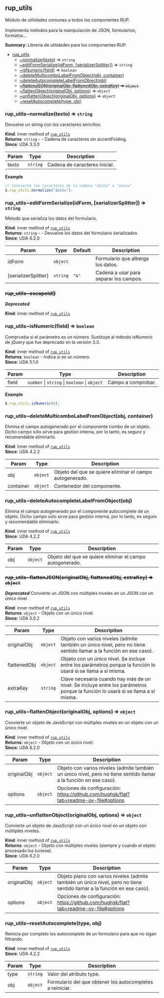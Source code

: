 <a name="jQuery.module_rup_utils"></a>

## rup\_utils
Módulo de utilidades comunes a todos los componentes RUP. <br/><br/>Implementa métodos para la manipulación de JSON, formularios, formatos...

**Summary**: Librería de utilidades para los componentes RUP.  

* [rup_utils](#jQuery.module_rup_utils)
    * [~normalize(texto)](#jQuery.module_rup_utils..normalize) ⇒ <code>string</code>
    * [~editFormSerialize(idForm, [serializerSplitter])](#jQuery.module_rup_utils..editFormSerialize) ⇒ <code>string</code>
    * [~isNumeric(field)](#jQuery.module_rup_utils..isNumeric) ⇒ <code>boolean</code>
    * [~deleteMulticomboLabelFromObject(obj, container)](#jQuery.module_rup_utils..deleteMulticomboLabelFromObject)
    * [~deleteAutocompleteLabelFromObject(obj)](#jQuery.module_rup_utils..deleteAutocompleteLabelFromObject)
    * ~~[~flattenJSON(originalObj, flattenedObj, extraKey)](#jQuery.module_rup_utils..flattenJSON) ⇒ <code>object</code>~~
    * [~flattenObject(originalObj, options)](#jQuery.module_rup_utils..flattenObject) ⇒ <code>object</code>
    * [~unflattenObject(originalObj, options)](#jQuery.module_rup_utils..unflattenObject) ⇒ <code>object</code>
    * [~resetAutocomplete(type, obj)](#jQuery.module_rup_utils..resetAutocomplete)

<a name="jQuery.module_rup_utils..normalize"></a>

### rup_utils~normalize(texto) ⇒ <code>string</code>
Devuelve un string con los caracteres sencillos.

**Kind**: inner method of [<code>rup\_utils</code>](#jQuery.module_rup_utils)  
**Returns**: <code>string</code> - - Cadena de caracteres sin accentFolding.  
**Since**: UDA 3.3.0  

| Param | Type | Description |
| --- | --- | --- |
| texto | <code>string</code> | Cadena de caracteres inicial. |

**Example**  
```js
// Convierte los caracteres de la cadena "áéíóu" a "aeiou"$.rup_utils.normalize("áéíóu");
```
<a name="jQuery.module_rup_utils..editFormSerialize"></a>

### rup_utils~editFormSerialize(idForm, [serializerSplitter]) ⇒ <code>string</code>
Método que serializa los datos del formulario.

**Kind**: inner method of [<code>rup\_utils</code>](#jQuery.module_rup_utils)  
**Returns**: <code>string</code> - - Devuelve los datos del formulario serializados  
**Since**: UDA 6.2.0  

| Param | Type | Default | Description |
| --- | --- | --- | --- |
| idForm | <code>object</code> |  | Formulario que alberga los datos. |
| [serializerSplitter] | <code>string</code> | <code>&quot;&amp;&quot;</code> | Cadena a usar para separar los campos. |

<a name="jQuery.module_rup_utils..escapeId"></a>

### ~~rup_utils~escapeId()~~
***Deprecated***

**Kind**: inner method of [<code>rup\_utils</code>](#jQuery.module_rup_utils)  
<a name="jQuery.module_rup_utils..isNumeric"></a>

### rup_utils~isNumeric(field) ⇒ <code>boolean</code>
Comprueba si el parámetro es un número. Sustituye al método isNumeric de jQuery que fue deprecado en la versión 3.3.

**Kind**: inner method of [<code>rup\_utils</code>](#jQuery.module_rup_utils)  
**Returns**: <code>boolean</code> - Indica si es un número.  
**Since**: UDA 5.1.0  

| Param | Type | Description |
| --- | --- | --- |
| field | <code>number</code> \| <code>string</code> \| <code>boolean</code> \| <code>object</code> | Campo a comprobar. |

**Example**  
```js
$.rup_utils.isNumeric(6);
```
<a name="jQuery.module_rup_utils..deleteMulticomboLabelFromObject"></a>

### rup_utils~deleteMulticomboLabelFromObject(obj, container)
Elimina el campo autogenerado por el componente combo de un objeto. Dicho campo sólo sirve para gestión interna, por lo tanto, es seguro y recomendable eliminarlo.

**Kind**: inner method of [<code>rup\_utils</code>](#jQuery.module_rup_utils)  
**Since**: UDA 4.2.2  

| Param | Type | Description |
| --- | --- | --- |
| obj | <code>object</code> | Objeto del que se quiere eliminar el campo autogenerado. |
| container | <code>object</code> | Contenedor del componente. |

<a name="jQuery.module_rup_utils..deleteAutocompleteLabelFromObject"></a>

### rup_utils~deleteAutocompleteLabelFromObject(obj)
Elimina el campo autogenerado por el componente autocomplete de un objeto. Dicho campo sólo sirve para gestión interna, por lo tanto, es seguro y recomendable eliminarlo.

**Kind**: inner method of [<code>rup\_utils</code>](#jQuery.module_rup_utils)  
**Since**: UDA 4.2.2  

| Param | Type | Description |
| --- | --- | --- |
| obj | <code>object</code> | Objeto del que se quiere eliminar el campo autogenerado. |

<a name="jQuery.module_rup_utils..flattenJSON"></a>

### ~~rup_utils~flattenJSON(originalObj, flattenedObj, extraKey) ⇒ <code>object</code>~~
***Deprecated***
Convierte un JSON con múltiples niveles en un JSON con un único nivel.

**Kind**: inner method of [<code>rup\_utils</code>](#jQuery.module_rup_utils)  
**Returns**: <code>object</code> - Objeto con un único nivel.  
**Since**: UDA 5.0.2  

| Param | Type | Description |
| --- | --- | --- |
| originalObj | <code>object</code> | Objeto con varios niveles (admite también un único nivel, pero no tiene sentido llamar a la función en ese caso). |
| flattenedObj | <code>object</code> | Objeto con un único nivel. Se incluye entre los parámetros porque la función lo usará si se llama a sí misma. |
| extraKey | <code>string</code> | Clave necesaria cuando hay más de un nivel. Se incluye entre los parámetros porque la función lo usará si se llama a sí misma. |

<a name="jQuery.module_rup_utils..flattenObject"></a>

### rup_utils~flattenObject(originalObj, options) ⇒ <code>object</code>
Convierte un objeto de JavaScript con múltiples niveles en un objeto con un único nivel.

**Kind**: inner method of [<code>rup\_utils</code>](#jQuery.module_rup_utils)  
**Returns**: <code>object</code> - Objeto con un único nivel.  
**Since**: UDA 6.2.0  

| Param | Type | Description |
| --- | --- | --- |
| originalObj | <code>object</code> | Objeto con varios niveles (admite también un único nivel, pero no tiene sentido llamar a la función en ese caso). |
| options | <code>object</code> | Opciones de configuración: https://github.com/hughsk/flat?tab=readme-ov-file#options |

<a name="jQuery.module_rup_utils..unflattenObject"></a>

### rup_utils~unflattenObject(originalObj, options) ⇒ <code>object</code>
Convierte un objeto de JavaScript con un único nivel en un objeto con múltiples niveles.

**Kind**: inner method of [<code>rup\_utils</code>](#jQuery.module_rup_utils)  
**Returns**: <code>object</code> - Objeto con múltiples niveles (siempre y cuando el objeto procesado los tuviese).  
**Since**: UDA 6.2.0  

| Param | Type | Description |
| --- | --- | --- |
| originalObj | <code>object</code> | Objeto plano con varios niveles (admite también un único nivel, pero no tiene sentido llamar a la función en ese caso). |
| options | <code>object</code> | Opciones de configuración: https://github.com/hughsk/flat?tab=readme-ov-file#options |
<a name="jQuery.module_rup_utils..resetAutocomplete"></a>

### rup_utils~resetAutocomplete(type, obj)
Reinicia por completo los autocomplete de un formulario para que no sigan filtrando.

**Kind**: inner method of [<code>rup\_utils</code>](#jQuery.module_rup_utils)  
**Since**: UDA 4.2.2  

| Param | Type | Description |
| --- | --- | --- |
| type | <code>string</code> | Valor del atributo type. |
| obj | <code>object</code> | Formulario del que obtener los autocompletes a reiniciar. |

